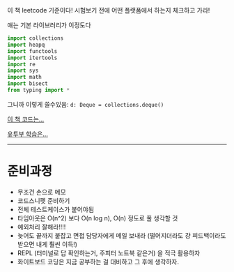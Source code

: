 이 책 leetcode 기준이다! 시험보기 전에 어떤 플랫폼에서 하는지 체크하고 가라!

얘는 기본 라이브러리가 이정도다

```python
import collections
import heapq
import functools
import itertools
import re
import sys
import math
import bisect
from typing import *
```

그니까 이렇게 쓸수있음:
`d: Deque = collections.deque()`

[이 책 코드는...](https://github.com/onlybooks/algorithm-interview)

[유투부 학습은...](https://www.youtube.com/playlist?list=PL1iR1v6eNy5OO01XbQ1djo4P6gNG78wYH)

---

# 준비과정

- 무조건 손으로 메모
- 코드스니펫 준비하기
- 전체 테스트케이스가 붙어야됨
- 타임아웃은 O(n^2) 보다 O(n log n), O(n) 정도로 풀 생각할 것
- 예외처리 잘해라!!!!
- 늦어도 끝까지 붙잡고 면접 담당자에게 메일 보내라 (떨어지더라도 걍 피드백이라도 받으면 내게 훨씬 이득!)
- REPL (터미널로 답 확인하는거, 주피터 노트북 같은거) 을 적극 활용하자
- 화이트보드 코딩은 지금 공부하는 걸 대비하고 그 후에 생각하자.
